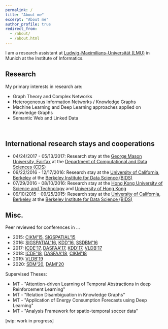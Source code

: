 ```yaml
---
permalink: /
title: "About me"
excerpt: "About me"
author_profile: true
redirect_from: 
  - /about/
  - /about.html
---
```


<!--This is the front page of your Github pages website! This repository was forked from the [Minimal Mistakes Jekyll Theme](https://mmistakes.github.io/minimal-mistakes/) by Michael Rose. 

<!-- You can use all kinds of markdown here. See [the guide](/markdown/). -->

<!-- 
## Images
![alt text](/images/500x300.png "Logo Title Text 1")-->


I am a research assistant at <a href="http://www.uni-muenchen.de">Ludwig-Maximilians-Universit&auml;t (LMU)</a> in Munich at the Institute of Informatics. 

## Research 
My primary interests in research are: 
<ul>
<li>Graph Theory and Complex Networks</li>
<!--<li>Graph clustering applications and methods</li>-->
<!--<li>Online Optimization</li>-->
<!--<li>Graph Databases/Mining/Exploration</li>-->
<!--<li>Graph Exploration</li>-->
<!--<li>Graph Databases</li>-->
<!--<li>Modeling and Querying Uncertain Spatio-Temporal Data</li>-->
<!--<li>Probabilistic Query Processing and Similarity Search in Uncertain Data</li>-->
<!--<li>Uncertain Sensor Networks</li>-->
<li>Heterogeneous Information Networks / Knowledge Graphs</li>
<!--<li>Uncertain Data Stream Processing</li>-->
<li>Machine Learning and Deep Learning approaches applied on Knowledge Graphs</li>
<li>Semantic Web and Linked Data</li>
</ul>
<br/>

## International research stays and cooperations
<ul>
<li>04/24/2017 - 05/13/2017: Research stay at the <a href="https://www2.gmu.edu">George Mason University, Fairfax</a> at the <a href="https://cos.gmu.edu/cds/">Department of Computational and Data Sciences (CDS)</a> </li>
<li>09/22/2016 - 12/17/2016: Research stay at the <a href="http://www.berkeley.edu">University of California, Berkeley</a> at the <a href="https://bids.berkeley.edu">Berkeley Institute for Data Science (BIDS)</a> </li>
<li>07/29/2016 - 08/10/2016: Research stay at the <a href="http://www.ust.hk">Hong Kong University of Science and Technology</a> and <a href="http://www.hku.hk">University of Hong Kong</a></li>
<li>09/10/2015 - 09/25/2015: Research stay at the <a href="http://www.berkeley.edu">University of California, Berkeley</a> at the <a href="https://bids.berkeley.edu">Berkeley Institute for Data Science (BIDS)</a> </li>
</ul>

## Misc.
Peer reviewed for conferences in ...
<ul>
	<li>2015: <a href="http://www.cikm-2015.org">CIKM'15</a>, <a href="http://sigspatial2015.sigspatial.org">SIGSPATIAL'15</a></li>
	<li>2016: <a href="http://sigspatial2016.sigspatial.org">SIGSPATIAL'16</a>, <a href="http://www.kdd.org/kdd2016/">KDD'16</a>, <a href="http://ssdbm2016.org">SSDBM'16</a></li>
	<li>2017: <a href="http://icde2017.sdsc.edu">ICDE'17</a>, <a href="http://ada.suda.edu.cn/dasfaa2017/">DASFAA'17</a>, <a href="http://www.kdd.org/kdd2017/">KDD'17</a>, <a href="http://www.vldb.org/2017/">VLDB'17</a></li>
	<li>2018: <a href="https://icde2018.org">ICDE'18</a>, <a href="http://www.ict.griffith.edu.au/conferences/dasfaa2018/">DASFAA'18</a>, <a href="http://www.cikm2018.units.it/">CIKM'18</a></li>
	<li>2019: <a href="http://vldb.org/2019/">VLDB'19</a></li>
	<li>2020: <a href="https://www.siam.org/conferences/cm/conference/sdm20">SDM'20</a>, <a href="https://csit2020.org/dami/index.html">DAMI'20</a></li>
</ul>

Supervised Theses:
<ul>
<li>MT - "Attention-driven Learning of Temporal Abstractions in deep Reinforcement Learning"</li>
<li>MT - "Relation Disambiguation in Knowledge Graphs"</li>
<li>MT - "Application of Energy Consumption Forecasts using Deep Learning"</li>
<li>MT - "Analysis Framework for spatio-temporal soccer data"</li>
</ul>
[wip: work in progress]


